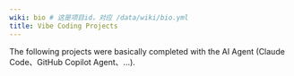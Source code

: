 ```yaml
---
wiki: bio # 这是项目id，对应 /data/wiki/bio.yml
title: Vibe Coding Projects
---
```


The following projects were basically completed with the AI Agent (Claude Code、GitHub Copilot Agent、...).


